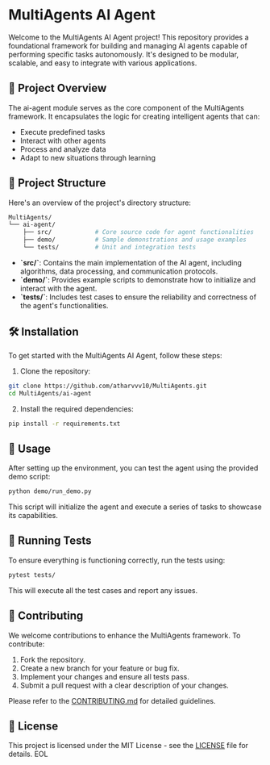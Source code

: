 # MultiAgents AI Agent

Welcome to the MultiAgents AI Agent project! This repository provides a foundational framework for building and managing AI agents capable of performing specific tasks autonomously. It's designed to be modular, scalable, and easy to integrate with various applications.

## 🚀 Project Overview

The ai-agent module serves as the core component of the MultiAgents framework. It encapsulates the logic for creating intelligent agents that can:

- Execute predefined tasks
- Interact with other agents
- Process and analyze data
- Adapt to new situations through learning

## 📁 Project Structure

Here's an overview of the project's directory structure:

```bash
MultiAgents/
└── ai-agent/
    ├── src/            # Core source code for agent functionalities
    ├── demo/           # Sample demonstrations and usage examples
    └── tests/          # Unit and integration tests
```

- **\`src/\`**: Contains the main implementation of the AI agent, including algorithms, data processing, and communication protocols.
- **\`demo/\`**: Provides example scripts to demonstrate how to initialize and interact with the agent.
- **\`tests/\`**: Includes test cases to ensure the reliability and correctness of the agent's functionalities.

## 🛠️ Installation

To get started with the MultiAgents AI Agent, follow these steps:

1. Clone the repository:

```bash
git clone https://github.com/atharvvv10/MultiAgents.git
cd MultiAgents/ai-agent
```

2. Install the required dependencies:

```bash
pip install -r requirements.txt
```


## 🚀 Usage

After setting up the environment, you can test the agent using the provided demo script:

```bash
python demo/run_demo.py
```

This script will initialize the agent and execute a series of tasks to showcase its capabilities.

## 🧪 Running Tests

To ensure everything is functioning correctly, run the tests using:

```bash
pytest tests/
```

This will execute all the test cases and report any issues.

## 🧠 Contributing

We welcome contributions to enhance the MultiAgents framework. To contribute:

1. Fork the repository.
2. Create a new branch for your feature or bug fix.
3. Implement your changes and ensure all tests pass.
4. Submit a pull request with a clear description of your changes.

Please refer to the [CONTRIBUTING.md](CONTRIBUTING.md) for detailed guidelines.

## 📄 License

This project is licensed under the MIT License - see the [LICENSE](LICENSE) file for details.
EOL
